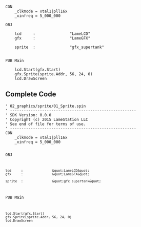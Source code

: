 <pre><code>CON
    _clkmode = xtal1|pll16x
    _xinfreq = 5_000_000

OBJ

    lcd     :               &quot;LameLCD&quot; 
    gfx     :               &quot;LameGFX&quot;

    sprite  :               &quot;gfx_supertank&quot;


PUB Main

    lcd.Start(gfx.Start)
    gfx.Sprite(sprite.Addr, 56, 24, 0)
    lcd.DrawScreen</code></pre>
<h2 id="complete-code">Complete Code</h2>
<pre><code>&#39; 02_graphics/sprite/01_Sprite.spin
&#39; -------------------------------------------------------
&#39; SDK Version: 0.0.0
&#39; Copyright (c) 2015 LameStation LLC
&#39; See end of file for terms of use.
&#39; -------------------------------------------------------
CON
    _clkmode = xtal1|pll16x
    _xinfreq = 5_000_000

OBJ

    lcd     :               &quot;LameLCD&quot; 
    gfx     :               &quot;LameGFX&quot;

    sprite  :               &quot;gfx_supertank&quot;


PUB Main

    lcd.Start(gfx.Start)
    gfx.Sprite(sprite.Addr, 56, 24, 0)
    lcd.DrawScreen

</code></pre>
